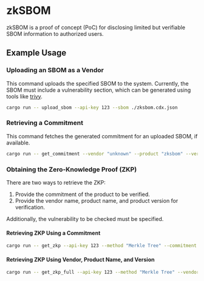 # zkSBOM

zkSBOM is a proof of concept (PoC) for disclosing limited but verifiable SBOM information to authorized users.

## Example Usage

### Uploading an SBOM as a Vendor

This command uploads the specified SBOM to the system.
Currently, the SBOM must include a vulnerability section, which can be generated using tools like [trivy](https://trivy.dev/).

```Bash
cargo run -- upload_sbom --api-key 123 --sbom ./zksbom.cdx.json
```

### Retrieving a Commitment

This command fetches the generated commitment for an uploaded SBOM, if available.

```Bash
cargo run -- get_commitment --vendor "unknown" --product "zksbom" --version "0.1.0"
```

### Obtaining the Zero-Knowledge Proof (ZKP)

There are two ways to retrieve the ZKP:

1. Provide the commitment of the product to be verified.
2. Provide the vendor name, product name, and product version for verification.

Additionally, the vulnerability to be checked must be specified.

#### Retrieving ZKP Using a Commitment

```Bash
cargo run -- get_zkp --api-key 123 --method "Merkle Tree" --commitment "0x1558d078686b0003e13a7a637bc7492b8f41b67ac268ad4c3867794ae9715347" --dependency "binary-merkle-tree@16.0.0"
```

#### Retrieving ZKP Using Vendor, Product Name, and Version

```Bash
cargo run -- get_zkp_full --api-key 123 --method "Merkle Tree" --vendor "unknown" --product "alpine" --version "3.13.1" --vulnerability "CVE-2022-37434"
```
